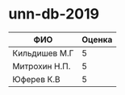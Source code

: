 # unn-db-2019

| ФИО | Оценка |
|---|---|
| Кильдишев М.Г | 5 |
| Митрохин Н.П. | 5 |
| Юферев К.В | 5 |
